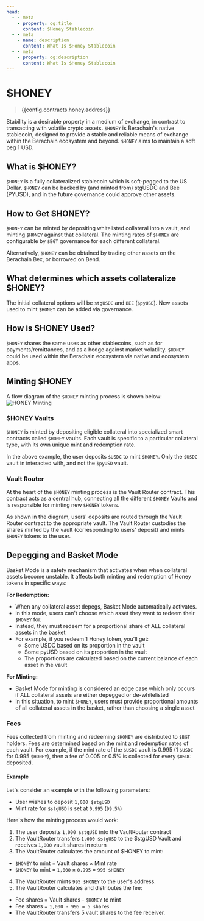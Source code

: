 ```yaml
---
head:
  - - meta
    - property: og:title
      content: $Honey Stablecoin
  - - meta
    - name: description
      content: What Is $Honey Stablecoin
  - - meta
    - property: og:description
      content: What Is $Honey Stablecoin
---
```


<script setup>
  import Token from '@berachain/ui/Token';
  import config from '@berachain/config/constants.json';
</script>

# $HONEY

> <a target="_blank" :href="config.mainnet.dapps.berascan.url + '/address/' + config.contracts.honey.address">{{config.contracts.honey.address}}</a>

<ClientOnly>
  <Token title="$HONEY" image="/assets/HONEY.png" />
</ClientOnly>

Stability is a desirable property in a medium of exchange, in contrast to transacting with volatile crypto assets. `$HONEY` is Berachain's native stablecoin, designed to provide a stable and reliable means of exchange within the Berachain ecosystem and beyond. `$HONEY` aims to maintain a soft peg 1 USD.

## What is $HONEY?

`$HONEY` is a fully collateralized stablecoin which is soft-pegged to the US Dollar. `$HONEY` can be backed by (and minted from) stgUSDC and Bee (PYUSD), and in the future governance could approve other assets.

## How to Get $HONEY?

`$HONEY` can be minted by depositing whitelisted collateral into a vault, and minting `$HONEY` against that collateral. The minting rates of `$HONEY` are configurable by `$BGT` governance for each different collateral.

Alternatively, `$HONEY` can be obtained by trading other assets on the Berachain Bex, or borrowed on Bend.

## What determines which assets collateralize $HONEY?

The initial collateral options will be `stgUSDC` and `BEE` (`$pyUSD`). New assets used to mint `$HONEY` can be added via governance.

## How is $HONEY Used?

`$HONEY` shares the same uses as other stablecoins, such as for payments/remittances, and as a hedge against market volatility. `$HONEY` could be used within the Berachain ecosystem via native and ecosystem apps.

## Minting $HONEY

A flow diagram of the `$HONEY` minting process is shown below:
![HONEY Minting](/assets/honey-minting.png)

### $HONEY Vaults

`$HONEY` is minted by depositing eligible collateral into specialized smart contracts called `$HONEY` vaults. Each vault is specific to a particular collateral type, with its own unique mint and redemption rate.

In the above example, the user deposits `$USDC` to mint `$HONEY`. Only the `$USDC` vault in interacted with, and not the `$pyUSD` vault.

### Vault Router

At the heart of the `$HONEY` minting process is the Vault Router contract. This contract acts as a central hub, connecting all the different `$HONEY` Vaults and is responsible for minting new `$HONEY` tokens.

As shown in the diagram, users' deposits are routed through the Vault Router contract to the appropriate vault. The Vault Router custodies the shares minted by the vault (corresponding to users' deposit) and mints `$HONEY` tokens to the user.

## Depegging and Basket Mode

Basket Mode is a safety mechanism that activates when when collateral assets become unstable. It affects both minting and redemption of Honey tokens in specific ways:

**For Redemption:**

- When any collateral asset depegs, Basket Mode automatically activates.
- In this mode, users can't choose which asset they want to redeem their `$HONEY` for.
- Instead, they must redeem for a proportional share of ALL collateral assets in the basket
- For example, if you redeem 1 Honey token, you'll get:
  - Some USDC based on its proportion in the vault
  - Some pyUSD based on its proportion in the vault
  - The proportions are calculated based on the current balance of each asset in the vault

**For Minting:**

- Basket Mode for minting is considered an edge case which only occurs if ALL collateral assets are either depegged or de-whitelisted
- In this situation, to mint `$HONEY`, users must provide proportional amounts of all collateral assets in the basket, rather than choosing a single asset

### Fees

Fees collected from minting and redeeming `$HONEY` are distributed to `$BGT` holders. Fees are determined based on the mint and redemption rates of each vault. For example, if the mint rate of the `$USDC` vault is 0.995 (1 `$USDC` for 0.995 `$HONEY`), then a fee of 0.005 or 0.5% is collected for every `$USDC` deposited.

#### Example

Let's consider an example with the following parameters:

- User wishes to deposit `1,000 $stgUSD`
- Mint rate for `$stgUSD` is set at `0.995` (`99.5%`)

Here's how the minting process would work:

1. The user deposits `1,000 $stgUSD` into the VaultRouter contract
2. The VaultRouter transfers `1,000 $stgUSD` to the $stgUSD Vault and receives `1,000` vault shares in return
3. The VaultRouter calculates the amount of $HONEY to mint:

- `$HONEY` to mint = Vault shares × Mint rate
- `$HONEY` to mint = `1,000` × `0.995` = `995 $HONEY`

4. The VaultRouter mints `995 $HONEY` to the user's address.
5. The VaultRouter calculates and distributes the fee:

- Fee shares = Vault shares - `$HONEY` to mint
- Fee shares = `1,000 - 995 = 5 shares`
- The VaultRouter transfers 5 vault shares to the fee receiver.
